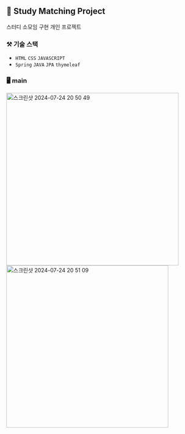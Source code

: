 ## 📝 Study Matching Project
스터디 소모임 구현 개인 프로젝트

### ⚒️ 기술 스택
- `HTML` `CSS` `JAVASCRIPT`
- `Spring` `JAVA` `JPA` `thymeleaf`

### 🖥️ main
<img width="451" alt="스크린샷 2024-07-24 20 50 49" src="https://github.com/user-attachments/assets/453c40fd-3ce4-422f-97ac-83cceb5a5e94">
<img width="424" alt="스크린샷 2024-07-24 20 51 09" src="https://github.com/user-attachments/assets/5f78de02-3183-4ccd-840d-375ace15a064">
